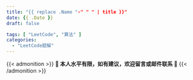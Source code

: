 ```yaml
---
title: "{{ replace .Name "-" " " | title }}"
date: {{ .Date }}
draft: false

tags: [ "LeetCode", "算法" ]
categories: 
  - "LeetCode题解"
---
```


{{< admonition >}}
**👻 本人水平有限，如有建议，欢迎留言或邮件联系 👻** 
{{< /admonition >}}